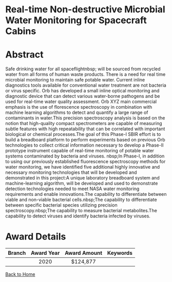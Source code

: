 
Real-time Non-destructive Microbial Water Monitoring for Spacecraft Cabins
==========================================================================

# Abstract


Safe drinking water for all spaceflightnbsp; will be sourced from recycled water from all forms of human waste products. There is a need for real time microbial monitoring to maintain safe potable water. Current inline diagnostics tools available for conventional water treatment are not bacteria or virus specific. Orb has developed a small inline optical monitoring and diagnostic device that can detect various water-borne pathogens and be used for real-time water quality assessment. Orb XYZ main commercial emphasis is the use of florescence spectroscopy in combination with machine learning algorithms to detect and quantify a large range of contaminants in water.This precision spectroscopy analysis is based on the notion that high-quality compact spectrometers are capable of measuring subtle features with high repeatability that can be correlated with important biological or chemical processes.The goal of this Phase-I SBIR effort is to build a breadboard platform to perform experiments based on previous Orb technologies to collect critical information necessary to develop a Phase-II prototype instrument capable of real-time monitoring of potable water systems contaminated by bacteria and viruses. nbsp;In Phase-I, in addition to using our previously established fluorescence spectroscopy methods for water monitoring, we have identified five additional highly innovative and necessary monitoring technologies that will be developed and demonstrated in this project:A unique laboratory breadboard system and machine-learning algorithm, will be developed and used to demonstrate detection technologies needed to meet NASA water monitoring requirements and enable innovations.The capability to differentiate between viable and non-viable bacterial cells.nbsp;The capability to differentiate between specific bacterial species utilizing precision spectroscopy.nbsp;The capability to measure bacterial metabolites.The capability to detect viruses and identify bacteria infected by viruses.  

# Award Details

|Branch|Award Year|Award Amount|Keywords|
| :---: | :---: | :---: | :---: |
||2020|$124,877||
  
  


[Back to Home](https://github.com/chrischow/dod_sbir_awards/CC/#679)